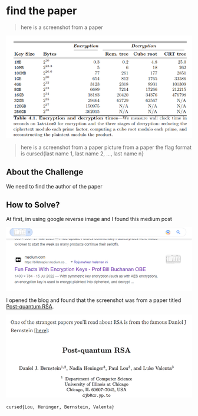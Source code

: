 # find the paper
> here is a screenshot from a paper

![paper](cursedctf.png)

> here is a screenshot from a paper picture from a paper the flag format is cursed{last name 1, last name 2, ..., last name n}

## About the Challenge
We need to find the author of the paper

## How to Solve?
At first, im using google reverse image and I found this medium post

![blog](images/blog.png)

I opened the blog and found that the screenshot was from a paper titled [Post-quantum RSA](https://cr.yp.to/papers/pqrsa-20170419.pdf).

![paper](images/paper.png)

```
cursed{Lou, Heninger, Bernstein, Valenta}
```